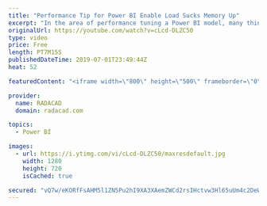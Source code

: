 ```yaml
---
title: "Performance Tip for Power BI Enable Load Sucks Memory Up"
excerpt: "In the area of performance tuning a Power BI model, many things have to be considered, most of them around the consumption of the CPU and RAM. One of the most basic but important consideration is minimizing the usage of memory. By default, all queries from Query Editor will be loaded into the memory"
originalUrl: https://youtube.com/watch?v=cLcd-DLZC50
type: video
price: Free
length: PT7M15S
publishedDateTime: 2019-07-01T23:49:44Z
heat: 52

featuredContent: "<iframe width=\"800\" height=\"500\" frameborder=\"0\" src=\"https://www.youtube.com/embed/cLcd-DLZC50\" allow=\"accelerometer; autoplay; encrypted-media; gyroscope; picture-in-picture\" allowfullscreen></iframe>"

provider:
  name: RADACAD
  domain: radacad.com

topics:
  - Power BI

images:
  - url: https://i.ytimg.com/vi/cLcd-DLZC50/maxresdefault.jpg
    width: 1280
    height: 720
    isCached: true

secured: "vQ7w/eKORfFsAHM5l1ZN5Pu2hI9XA3XAemZWCd2rsIHctvw3Hl65uUm4c2DeWCJduWZmcO3L3h1I32AeGB8QYbFpo3s1C6kH+AWVIUy5MN0x3slUyQgbD+bdEJkPNpn9GLF+9vjMwdGE8fJcmFPOi48Kv4LXNTAGAOA4IXgYcDdKxd8TI6hHYhZ6Zwz9lf2xYnRxOmgtY+hIz4WxjSPlzjwnaZq8RXxTAaIjdDnEtgTl1ku1DR/nsnlzwmXkpkaEMfBTcPNAo7KjpdV4PLRXsM/q+wy6a7rHm2+SgRMtXO8mLDHLb6QNDdG+iDluOcuTvKLnHuBl1bxzD6VO49Z583WWkf8RNf2VB1yhOEMGPBuatFmJd/h/rleOWwZN2B+k77JkK8dl4EbMxMDg+/BPqNth3bB6FvoaUhMQub6mleo=;jSXL8ZwoOEORNbJuLuIpXQ=="
---
```


